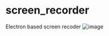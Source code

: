 # screen_recorder
Electron based screen recoder
![image](https://user-images.githubusercontent.com/64525661/134236828-232f9f84-0d77-4709-bf1b-5af4be72b2ab.png)
